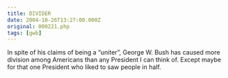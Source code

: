 ```yaml
---
title: DIVIDER
date: 2004-10-26T13:27:00.000Z
original: 000221.php
tags: [gwb]
---
```


In spite of his claims of being a “uniter”, George W. Bush has caused more division among Americans than any President I can think of. Except maybe for that one President who liked to saw people in half.
